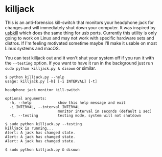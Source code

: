 # killjack

This is an anti-forensics kill-switch that monitors your headphone jack for changes and will immediately shut down your computer. It was inspired by [usbkill](https://github.com/hephaest0s/usbkill) which does the same thing for usb ports. Currently this utility is only going to work on Linux and may not work with specific hardware sets and distros. If I'm feeling motivated sometime maybe I'll make it usable on most Linux systems and macOS.

You can test killjack out and it won't shut your system off if you run it with the `--testing` option. If you want to have it run in the background just run `sudo python killjack.py & disown` or similar.

```
$ python killjack.py --help
usage: killjack.py [-h] [-i INTERVAL] [-t]

headphone jack monitor kill-switch

optional arguments:
  -h, --help            show this help message and exit
  -i INTERVAL, --interval INTERVAL
                        monitor interval in seconds (default 1 sec)
  -t, --testing         testing mode, system will not shutdown

$ sudo python killjack.py --testing
killjack is running...
Alert: A jack has changed state.
Alert: A jack has changed state.
Alert: A jack has changed state.

$ sudo python killjack.py & disown
```
